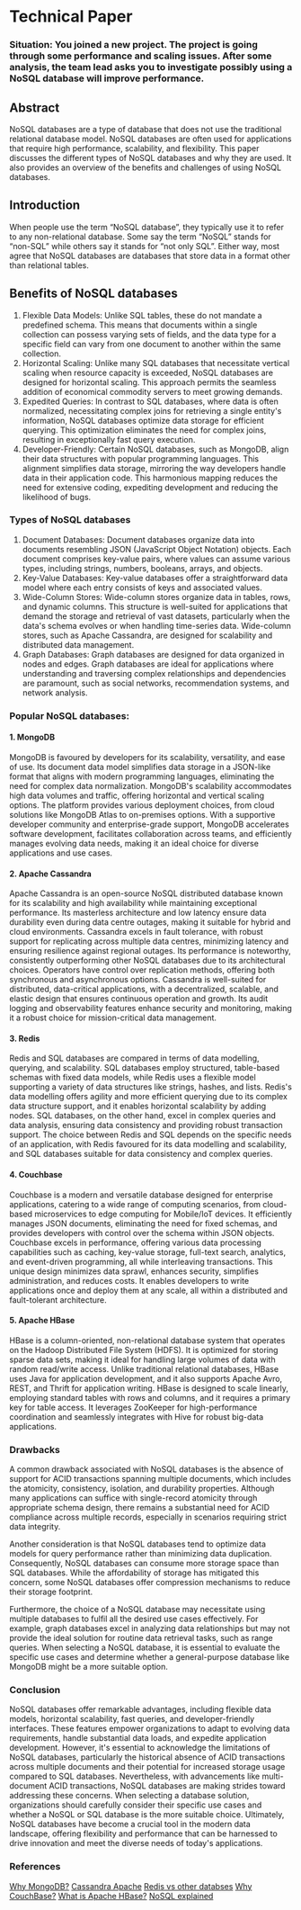 # Technical Paper
### Situation: You joined a new project. The project is going through some performance and scaling issues. After some analysis, the team lead asks you to investigate possibly using a NoSQL database will improve performance.

## Abstract
NoSQL databases are a type of database that does not use the traditional relational database model. NoSQL databases are often used for applications that require high performance, scalability, and flexibility.
This paper discusses the different types of NoSQL databases and why they are used. It also provides an overview of the benefits and challenges of using NoSQL databases.

## Introduction
When people use the term “NoSQL database”, they typically use it to refer to any non-relational database. Some say the term “NoSQL” stands for “non-SQL” while others say it stands for “not only SQL”. Either way, most agree that NoSQL databases are databases that store data in a format other than relational tables.

## Benefits of NoSQL databases
1. Flexible Data Models:
Unlike SQL tables, these do not mandate a predefined schema. This means that documents within a single collection can possess varying sets of fields, and the data type for a specific field can vary from one document to another within the same collection.
2. Horizontal Scaling:
Unlike many SQL databases that necessitate vertical scaling when resource capacity is exceeded, NoSQL databases are designed for horizontal scaling. This approach permits the seamless addition of economical commodity servers to meet growing demands.
3. Expedited Queries:
In contrast to SQL databases, where data is often normalized, necessitating complex joins for retrieving a single entity's information, NoSQL databases optimize data storage for efficient querying. This optimization eliminates the need for complex joins, resulting in exceptionally fast query execution.
4. Developer-Friendly:
Certain NoSQL databases, such as MongoDB, align their data structures with popular programming languages. This alignment simplifies data storage, mirroring the way developers handle data in their application code. This harmonious mapping reduces the need for extensive coding, expediting development and reducing the likelihood of bugs.

### Types of NoSQL databases
1. Document Databases:
Document databases organize data into documents resembling JSON (JavaScript Object Notation) objects. Each document comprises key-value pairs, where values can assume various types, including strings, numbers, booleans, arrays, and objects.
2. Key-Value Databases:
Key-value databases offer a straightforward data model where each entry consists of keys and associated values.
3. Wide-Column Stores:
Wide-column stores organize data in tables, rows, and dynamic columns. This structure is well-suited for applications that demand the storage and retrieval of vast datasets, particularly when the data's schema evolves or when handling time-series data. Wide-column stores, such as Apache Cassandra, are designed for scalability and distributed data management.
4. Graph Databases:
Graph databases are designed for data organized in nodes and edges. Graph databases are ideal for applications where understanding and traversing complex relationships and dependencies are paramount, such as social networks, recommendation systems, and network analysis.

### Popular NoSQL databases:
#### 1. MongoDB
MongoDB is favoured by developers for its scalability, versatility, and ease of use. Its document data model simplifies data storage in a JSON-like format that aligns with modern programming languages, eliminating the need for complex data normalization. MongoDB's scalability accommodates high data volumes and traffic, offering horizontal and vertical scaling options. The platform provides various deployment choices, from cloud solutions like MongoDB Atlas to on-premises options. With a supportive developer community and enterprise-grade support, MongoDB accelerates software development, facilitates collaboration across teams, and efficiently manages evolving data needs, making it an ideal choice for diverse applications and use cases.
#### 2. Apache Cassandra
Apache Cassandra is an open-source NoSQL distributed database known for its scalability and high availability while maintaining exceptional performance. Its masterless architecture and low latency ensure data durability even during data centre outages, making it suitable for hybrid and cloud environments. Cassandra excels in fault tolerance, with robust support for replicating across multiple data centres, minimizing latency and ensuring resilience against regional outages. Its performance is noteworthy, consistently outperforming other NoSQL databases due to its architectural choices. Operators have control over replication methods, offering both synchronous and asynchronous options. Cassandra is well-suited for distributed, data-critical applications, with a decentralized, scalable, and elastic design that ensures continuous operation and growth. Its audit logging and observability features enhance security and monitoring, making it a robust choice for mission-critical data management.
#### 3. Redis
Redis and SQL databases are compared in terms of data modelling, querying, and scalability. SQL databases employ structured, table-based schemas with fixed data models, while Redis uses a flexible model supporting a variety of data structures like strings, hashes, and lists. Redis's data modelling offers agility and more efficient querying due to its complex data structure support, and it enables horizontal scalability by adding nodes. SQL databases, on the other hand, excel in complex queries and data analysis, ensuring data consistency and providing robust transaction support. The choice between Redis and SQL depends on the specific needs of an application, with Redis favoured for its data modelling and scalability, and SQL databases suitable for data consistency and complex queries.
#### 4. Couchbase
Couchbase is a modern and versatile database designed for enterprise applications, catering to a wide range of computing scenarios, from cloud-based microservices to edge computing for Mobile/IoT devices. It efficiently manages JSON documents, eliminating the need for fixed schemas, and provides developers with control over the schema within JSON objects. Couchbase excels in performance, offering various data processing capabilities such as caching, key-value storage, full-text search, analytics, and event-driven programming, all while interleaving transactions. This unique design minimizes data sprawl, enhances security, simplifies administration, and reduces costs. It enables developers to write applications once and deploy them at any scale, all within a distributed and fault-tolerant architecture.
#### 5. Apache HBase
HBase is a column-oriented, non-relational database system that operates on the Hadoop Distributed File System (HDFS). It is optimized for storing sparse data sets, making it ideal for handling large volumes of data with random read/write access. Unlike traditional relational databases, HBase uses Java for application development, and it also supports Apache Avro, REST, and Thrift for application writing. HBase is designed to scale linearly, employing standard tables with rows and columns, and it requires a primary key for table access. It leverages ZooKeeper for high-performance coordination and seamlessly integrates with Hive for robust big-data applications.

### Drawbacks
A common drawback associated with NoSQL databases is the absence of support for ACID transactions spanning multiple documents, which includes the atomicity, consistency, isolation, and durability properties. Although many applications can suffice with single-record atomicity through appropriate schema design, there remains a substantial need for ACID compliance across multiple records, especially in scenarios requiring strict data integrity.

Another consideration is that NoSQL databases tend to optimize data models for query performance rather than minimizing data duplication. Consequently, NoSQL databases can consume more storage space than SQL databases. While the affordability of storage has mitigated this concern, some NoSQL databases offer compression mechanisms to reduce their storage footprint.

Furthermore, the choice of a NoSQL database may necessitate using multiple databases to fulfil all the desired use cases effectively. For example, graph databases excel in analyzing data relationships but may not provide the ideal solution for routine data retrieval tasks, such as range queries. When selecting a NoSQL database, it is essential to evaluate the specific use cases and determine whether a general-purpose database like MongoDB might be a more suitable option.

### Conclusion
NoSQL databases offer remarkable advantages, including flexible data models, horizontal scalability, fast queries, and developer-friendly interfaces. These features empower organizations to adapt to evolving data requirements, handle substantial data loads, and expedite application development. However, it's essential to acknowledge the limitations of NoSQL databases, particularly the historical absence of ACID transactions across multiple documents and their potential for increased storage usage compared to SQL databases. Nevertheless, with advancements like multi-document ACID transactions, NoSQL databases are making strides toward addressing these concerns. When selecting a database solution, organizations should carefully consider their specific use cases and whether a NoSQL or SQL database is the more suitable choice. Ultimately, NoSQL databases have become a crucial tool in the modern data landscape, offering flexibility and performance that can be harnessed to drive innovation and meet the diverse needs of today's applications.

### References
[Why MongoDB?](https://www.mongodb.com/why-use-mongodb)
[Cassandra Apache](https://cassandra.apache.org/_/index.html)
[Redis vs other databses](https://levelup.gitconnected.com/redis-vs-other-databases-an-in-depth-comparison-of-sql-and-nosql-solutions-7c4a9ca9183)
[Why CouchBase?](https://docs.couchbase.com/server/current/introduction/why-couchbase.html#:~:text=Couchbase%20manages%20JSON%20documents%2C%20eliminating,data%20processing%20capabilities%20on%20it.)
[What is Apache HBase?](https://www.ibm.com/topics/hbase#:~:text=It%20is%20well%20suited%20for,relational%20data%20store%20at%20all.)
[NoSQL explained](https://www.mongodb.com/nosql-explained)
